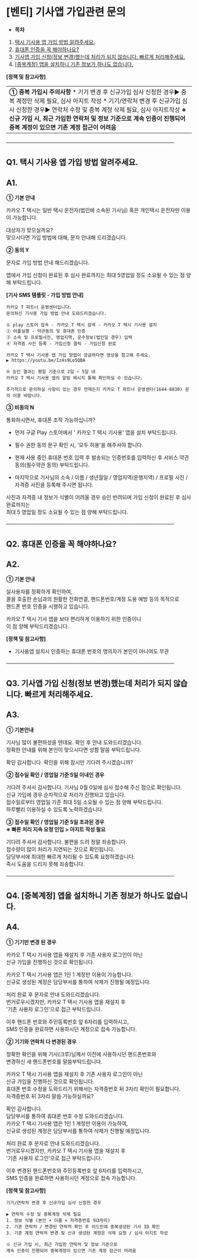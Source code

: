 # [벤티] 기사앱 가입관련 문의

* **목차**

1. [택시 기사용 앱 가입 방법 알려주세요.](https://kakaomobilitysupport.zendesk.com/hc/ko/articles/44499154034585#h_01HQMHGYGV3FCXP92ZWF1G38FN)
2. [휴대폰 인증을 꼭 해야하나요?](https://kakaomobilitysupport.zendesk.com/hc/ko/articles/44499154034585#01JP9FCGR16NY1GH88ZH17KGHT)
3. [기사앱 가입 신청(정보 변경)했는데 처리가 되지 않습니다. 빠르게 처리해주세요.](https://kakaomobilitysupport.zendesk.com/hc/ko/articles/44499154034585#01JP9FK8DDXK79S2WQZ57RB6DT)
4. [[중복계정] 앱을 설치하니 기존 정보가 하나도 없습니다.](https://kakaomobilitysupport.zendesk.com/hc/ko/articles/44499154034585#01JP9FSRYKRZH958RZ4SXH8QHJ)

**[정책 및 참고사항]**

|  |
| --- |
| **① 중복 가입시 주의사항**  * 기기 변경 후 신규가입 심사 신청한 경우▶ 중복 계정만 삭제 필요, 심사 아지트 작성 * 기기/연락처 변경 후 신규가입 심사 신청한 경우▶ 연락처 수정 및 중복 계정 삭제 필요, 심사 아지트작성   **※ 신규 가입 시, 최근 가입한 연락처 및 정보 기준으로 계속 인증이 진행되어** **중복 계정이 있으면 기존 계정 접근이 어려움** |

──────────────────────────────────────────────

**Q1. 택시 기사용 앱 가입 방법 알려주세요.**
-----------------------------

**A1.**
-------

**① 기본 안내**

카카오 T 택시는 일반 택시 운전자(법인에 소속된 기사님) 혹은 개인택시 운전자만 이용이 가능합니다.

대상자가 맞으실까요?  
맞으시다면 가입 방법에 대해, 문자 안내해 드리겠습니다.

**② 동의 Y**

문자로 가입 방법 안내 해드리겠습니다.

앱에서 가입 신청이 완료된 후 심사 완료까지는 최대 5영업일 정도 소요될 수 있는 점 양해 부탁드립니다.

**[기사 SMS 템플릿 - 가입 방법 안내]**

```
카카오 T 파트너 운영센터입니다.   
문의하신 기사용 가입 방법 안내 도와드리겠습니다.  
  
① play 스토어 접속 - 카카오 T 택시 검색 - 카카오 T 택시 기사용 설치   
② 어플실행 - 약관동의 및 휴대폰 인증   
③ 소속 및 프로필사진, 영업지역, 운수정보(법인일 경우) 입력   
④ 자격증 사진 등록 - 가입신청 클릭 - 가입신청 완료  
  
카카오 T 택시 기사용 앱 가입 방법이 궁금하다면 영상을 참고해 주세요.   
▶ https://youtu.be/Iz4s9Lo5QBA  
  
※ 승인 결과는 평일 기준으로 2일 ~ 5일 내   
카카오 T 택시 기사용 앱의 알림 메시지 통해 확인하실 수 있습니다.  
  
추가적으로 문의하실 사항이 있는 경우 언제든지 카카오 T 파트너 운영센터(1644-8830) 문의 이용 바랍니다.
```

**③ 비동의 N**

통화하시면서, 휴대폰 조작 가능하십니까?   
- 먼저 구글 Play 스토어에서 ' 카카오 T 택시 기사용' 앱을 설치 부탁드립니다.   
- 필수 권한 동의 문구 확인 시, '모두 허용'을 해주셔야 합니다.   
- 현재 사용 중인 휴대폰 번호 입력 후 발송되는 인증번호를 입력하신 후 서비스 약관동의(필수약관 동의) 부탁드립니다.

- 마지막으로 기사님의 소속 / 이름 / 생년월일 / 영업지역(운행지역) / 프로필 사진 / 자격증 사진을 등록해 주시면 됩니다.

사진과 자격증 내 정보가 식별이 어려울 경우 승인 반려되며 가입 신청이 완료된 후 심사 완료까지는   
최대 5 영업일 정도 소요될 수 있는 점 양해 부탁드립니다.

──────────────────────────────────────────────

**Q2. 휴대폰 인증을 꼭 해야하나요?**
------------------------

**A2.**
-------

**① 기본 안내**

실사용자를 정확하게 확인하여,   
콜을 호출한 손님과의 원활한 전화연결, 핸드폰번호/계정 도용 예방 등의 목적으로   
핸드폰 번호 인증을 시행하고 있습니다.

카카오 T 택시 기사 앱을 보다 편리하게 이용하기 위한 인증이니   
이 점 양해 부탁드리겠습니다.

**[정책 및 참고사항]**

* 기사용앱 설치시 인증하는 휴대폰 번호의 명의자가 본인이 아니여도 무관

──────────────────────────────────────────────

**Q3. 기사앱 가입 신청(정보 변경)했는데 처리가 되지 않습니다. 빠르게 처리해주세요.**
----------------------------------------------------

**A3.**
-------

**① 기본안내**

기사님 많이 불편하셨을 텐데요. 확인 후 안내 도와드리겠습니다.   
정확한 안내를 위해 본인이 맞으시다면 성함 말씀 부탁드립니다.

확인 감사합니다. 확인을 위해 잠시만 기다려 주시겠습니까?

**② 접수일 확인 / 영업일 기준 5일 이내인 경우**

기다려 주셔서 감사합니다. 기사님 0월 0일에 심사 접수해 주신 점으로 확인됩니다.   
신규 가입에 경우 순차적으로 처리가 진행되고 있습니다.   
접수일로부터 영업일 기준 최대 5일 소요될 수 있는 점 양해 부탁드립니다.   
하루빨리 이용하실 수 있도록 노력하겠습니다.

**③ 접수일 확인 / 영업일 기준 5일 초과된 경우  
※ 빠른 처리 지속 요청 인입 > 아지트 작성 필요**

기다려 주셔서 감사합니다. 불편을 드려 정말 죄송합니다.   
접수량이 많이 처리가 지연되는 것으로 확인됩니다.   
담당부서에 최대한 빠르게 처리될 수 있도록 요청하겠습니다.   
즉시 도움을 드리지 못해 죄송합니다.

──────────────────────────────────────────────

**Q4. [중복계정] 앱을 설치하니 기존 정보가 하나도 없습니다.**
---------------------------------------

**A4.**
-------

**① 기기만 변경 된 경우**

카카오 T 택시 기사용 앱을 재설치 후 기존 사용자 로그인이 아닌   
신규 가입을 진행하신 것으로 확인됩니다.

카카오 T 택시 기사용 앱은 1인 1 계정만 이용이 가능합니다.   
신규로 생성된 계정은 담당부서를 통하여 삭제가 진행될 예정입니다.

처리 완료 후 문자로 안내 도와드리겠습니다.   
번거로우시겠지만, 카카오 T 택시 기사용 앱을 재설치 후   
'기존 사용자 로그인'으로 접근 부탁드립니다.

이후 핸드폰 번호와 주민등록번호 앞 6자리를 입력하시고,   
SMS 인증을 완료하면 사용하시던 계정으로 접속 가능합니다.

**② 기기와 연락처 다 변경된 경우**

정확한 확인을 위해 기사(크루)님께서 이전에 사용하시던 핸드폰번호와   
변경하신 새 핸드폰번호를 말씀부탁드립니다.

카카오 T 택시 기사용 앱을 재설치 후 기존 사용자 로그인이 아닌   
신규 가입을 진행하신 것으로 확인됩니다.   
휴대폰 번호 수정을 도와드리기 위해서는 자격증번호 뒤 3자리 확인이 필요합니다.   
자격증번호 뒤 3자리 말씀 가능하실까요?

확인 감사합니다.   
담당부서를 통하여 휴대폰 번호 수정 도와드리겠습니다.   
카카오 T 택시 기사용 앱은 1인 1 계정만 이용이 가능하여,   
신규로 생성된 계정은 담당부서를 통하여 삭제가 진행될 예정입니다.

처리 완료 후 문자로 안내 도와드리겠습니다.   
번거로우시겠지만, 카카오 T 택시 기사용 앱을 재설치 후   
'기존 사용자 로그인'으로 접근 부탁드립니다.

이후 변경된 핸드폰번호와 주민등록번호 앞 6자리를 입력하시고,   
SMS 인증을 완료하면 사용하시던 계정으로 접속 가능합니다.

**[정책 및 참고사항]**

```
기기/연락처 변경 후 신규가입 심사 신청한 경우  
  
▶ 연락처 수정 및 중복계정 삭제 필요  
1. 정보 식별 (본인 + 이름 + 자격증번호 뒤3자리)  
2. 기존 연락처 / 변경된 연락처 확인 후 어드민에 중복생성된 기사 ID 확인  
3. 기존 계정 연락처 변경 및 신규 생성된 계정은 삭제 요청 / 심사 아지트 작성  
  
※ 신규 가입 시, 최근 가입한 연락처 및 정보 기준으로   
계속 인증이 진행되어 중복계정이 있으면 기존 계정 접근이 어려움
```